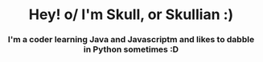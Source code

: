 <h1 align="center">Hey! o/ I'm Skull, or Skullian :)</h1>
<h3 align="center">I'm a coder learning Java and Javascriptm and likes to dabble in Python sometimes :D</h3>


<!--
**Skullians/Skullians** is a ✨ _special_ ✨ repository because its `README.md` (this file) appears on your GitHub profile.

Here are some ideas to get you started:

- 🔭 I’m currently working on ...
- 🌱 I’m currently learning ...
- 👯 I’m looking to collaborate on ...
- 🤔 I’m looking for help with ...
- 💬 Ask me about ...
- 📫 How to reach me: ...
- 😄 Pronouns: ...
- ⚡ Fun fact: ...
-->

